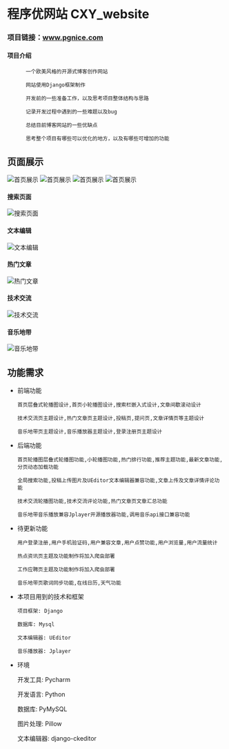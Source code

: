 # 程序优网站 CXY_website 
### 项目链接：www.pgnice.com

 #### 项目介绍

          一个欧美风格的开源式博客创作网站

          网站使用Django框架制作

          开发前的一些准备工作，以及思考项目整体结构与思路

          记录开发过程中遇到的一些难题以及bug

          总结目前博客网站的一些优缺点

          思考整个项目有哪些可以优化的地方，以及有哪些可增加的功能


## 页面展示
![首页展示](https://github.com/chaoboliu/pic/blob/master/cxy%E5%9B%BE%E7%89%87/1.png?raw=true)
![首页展示](https://github.com/chaoboliu/pic/blob/master/cxy%E5%9B%BE%E7%89%87/2.png?raw=true)
![首页展示](https://github.com/chaoboliu/pic/blob/master/cxy%E5%9B%BE%E7%89%87/3.png?raw=true)
![首页展示](https://github.com/chaoboliu/pic/blob/master/cxy%E5%9B%BE%E7%89%87/4.png?raw=true)

#### 搜索页面
![搜索页面](https://github.com/chaoboliu/pic/blob/master/cxy%E5%9B%BE%E7%89%87/5.png?raw=true)

#### 文本编辑
![文本编辑](https://github.com/chaoboliu/pic/blob/master/cxy%E5%9B%BE%E7%89%87/6.png?raw=true)

#### 热门文章
![热门文章](https://github.com/chaoboliu/pic/blob/master/cxy%E5%9B%BE%E7%89%87/7.png?raw=true)

#### 技术交流
![技术交流](https://github.com/chaoboliu/pic/blob/master/cxy%E5%9B%BE%E7%89%87/10.png?raw=true)

#### 音乐地带
![音乐地带](https://github.com/chaoboliu/pic/blob/master/cxy%E5%9B%BE%E7%89%87/9.png?raw=true)

## 功能需求
- 前端功能
      
      首页层叠式轮播图设计,首页小轮播图设计,搜索栏嵌入式设计,文章间歇滚动设计
      
      技术交流页主题设计,热门文章页主题设计,投稿页,提问页,文章详情页等主题设计
      
      音乐地带页主题设计,音乐播放器主题设计,登录注册页主题设计

- 后端功能
      
      首页轮播图层叠式轮播图功能,小轮播图功能,热门排行功能,推荐主题功能,最新文章功能,分页动态加载功能
      
      全局搜索功能,投稿上传图片及UEditor文本编辑器兼容功能,文章上传及文章详情评论功能
      
      技术交流轮播图功能,技术交流评论功能,热门文章页文章汇总功能
      
      音乐地带音乐播放兼容Jplayer开源播放器功能,调用音乐api接口兼容功能
      
- 待更新功能
      
      用户登录注册,用户手机验证码,用户兼容文章,用户点赞功能,用户浏览量,用户流量统计
      
      热点资讯页主题及功能制作将加入爬虫部署
      
      工作应聘页主题及功能制作将加入爬虫部署
      
      音乐地带页歌词同步功能,在线日历,天气功能
      
- 本项目用到的技术和框架
    
      项目框架: Django
      
      数据库: Mysql
      
      文本编辑器: UEditor
      
      音乐播放器: Jplayer
      
 - 环境
 
      开发工具: Pycharm
      
      开发语言: Python
      
      数据库: PyMySQL
      
      图片处理: Pillow
      
      文本编辑器: django-ckeditor
      
      
      

